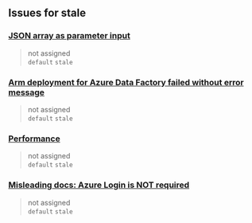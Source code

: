 ## Issues for stale
  
###  [JSON array as parameter input](https://github.com/Azure/arm-deploy/issues/36)  
> not assigned  
  `default` `stale`
  
###  [Arm deployment for Azure Data Factory failed without error message](https://github.com/Azure/arm-deploy/issues/33)  
> not assigned  
  `default` `stale`
  
###  [Performance](https://github.com/Azure/cli/issues/37)  
> not assigned  
  `default` `stale`
  
###  [Misleading docs: Azure Login is NOT required](https://github.com/Azure/cli/issues/32)  
> not assigned  
  `default` `stale`